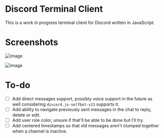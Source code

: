 # Discord Terminal Client
This is a work in progress terminal client for Discord written in JavaScript.

# Screenshots
![image](https://user-images.githubusercontent.com/90877067/195774449-3dbe61ba-8327-4a19-9811-0591d652e44a.png)

![image](https://user-images.githubusercontent.com/90877067/195775185-f9cc84d3-e84b-4010-8943-77cffcf02e55.png)

# To-do
- [ ] Add direct messages support, possibly voice support in the future as well considering ```discord.js-selfbot-v13``` supports it.
- [ ] Add ability to navigate previously sent messages in the chat to reply, delete or edit.
- [ ] Add user role color, unsure if that'll be able to be done but I'll try.
- [ ] Add centered timestamps so that old messages aren't clumped together when a channel is inactive.